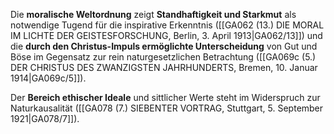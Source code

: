 
Die **moralische Weltordnung** zeigt **Standhaftigkeit und Starkmut** als notwendige Tugend für die inspirative Erkenntnis ([[GA062 (13.) DIE MORAL IM LICHTE DER GEISTESFORSCHUNG, Berlin, 3. April 1913|GA062/13]]) und die **durch den Christus-Impuls ermöglichte Unterscheidung** von Gut und Böse im Gegensatz zur rein naturgesetzlichen Betrachtung ([[GA069c (5.) DER CHRISTUS DES ZWANZIGSTEN JAHRHUNDERTS, Bremen, 10. Januar 1914|GA069c/5]]).

Der **Bereich ethischer Ideale** und sittlicher Werte steht im Widerspruch zur Naturkausalität ([[GA078 (7.) SIEBENTER VORTRAG, Stuttgart, 5. September 1921|GA078/7]]).
